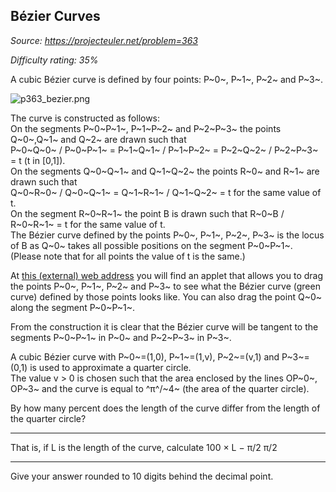 Bézier Curves
-------------

*Source: https://projecteuler.net/problem=363*


*Difficulty rating: 35%*

A cubic Bézier curve is defined by four points: P~0~, P~1~, P~2~ and
P~3~.

![p363\_bezier.png](project/images/p363_bezier.png)

The curve is constructed as follows:\
 On the segments P~0~P~1~, P~1~P~2~ and P~2~P~3~ the points Q~0~,Q~1~
and Q~2~ are drawn such that\
 P~0~Q~0~ / P~0~P~1~ = P~1~Q~1~ / P~1~P~2~ = P~2~Q~2~ / P~2~P~3~ = t (t
in [0,1]).\
 On the segments Q~0~Q~1~ and Q~1~Q~2~ the points R~0~ and R~1~ are
drawn such that\
 Q~0~R~0~ / Q~0~Q~1~ = Q~1~R~1~ / Q~1~Q~2~ = t for the same value of t.\
 On the segment R~0~R~1~ the point B is drawn such that R~0~B / R~0~R~1~
= t for the same value of t.\
 The Bézier curve defined by the points P~0~, P~1~, P~2~, P~3~ is the
locus of B as Q~0~ takes all possible positions on the segment
P~0~P~1~.\
 (Please note that for all points the value of t is the same.)

At [this (external) web
address](http://home.kpn.nl/hklein/bezier/bezier.html) you will find an
applet that allows you to drag the points P~0~, P~1~, P~2~ and P~3~ to
see what the Bézier curve (green curve) defined by those points looks
like. You can also drag the point Q~0~ along the segment P~0~P~1~.

From the construction it is clear that the Bézier curve will be tangent
to the segments P~0~P~1~ in P~0~ and P~2~P~3~ in P~3~.

A cubic Bézier curve with P~0~=(1,0), P~1~=(1,v), P~2~=(v,1) and
P~3~=(0,1) is used to approximate a quarter circle.\
 The value v \> 0 is chosen such that the area enclosed by the lines
OP~0~, OP~3~ and the curve is equal to ^π^/~4~ (the area of the quarter
circle).

By how many percent does the length of the curve differ from the length
of the quarter circle?

  ------------------------ ------------------------ ------------------------
  That is, if L is the
  length of the curve,
  calculate 100 ×
  L − π/2
  π/2
  ------------------------ ------------------------ ------------------------

Give your answer rounded to 10 digits behind the decimal point.
